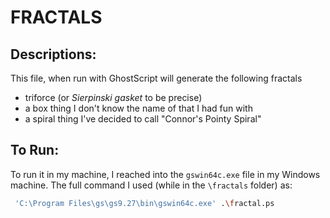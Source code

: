 # FRACTALS

## Descriptions:
This file, when run with GhostScript will generate the following fractals
* triforce (or *Sierpinski gasket* to be precise)
* a box thing I don't know the name of that I had fun with
* a spiral thing I've decided to call "Connor's Pointy Spiral"

## To Run:
To run it in my machine, I reached into the `gswin64c.exe` file in my Windows machine. The full command I used (while in the `\fractals` folder) as:
```bash
 'C:\Program Files\gs\gs9.27\bin\gswin64c.exe' .\fractal.ps
```
